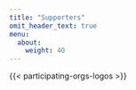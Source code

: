 ```yaml
---
title: "Supporters"
omit_header_text: true
menu:
  about:
    weight: 40
---
```


{{< participating-orgs-logos >}}

